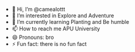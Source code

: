 - 👋 Hi, I’m @camealottt
- 👀 I’m interested in Explore and Adventure
- 🌱 I’m currently learning Planting and Be humble
- 📫 How to reach me APU University
- 😄 Pronouns: bro
- ⚡ Fun fact: there is no fun fact

<!---
camealottt/camealottt is a ✨ special ✨ repository because its `README.md` (this file) appears on your GitHub profile.
You can click the Preview link to take a look at your changes.
--->
